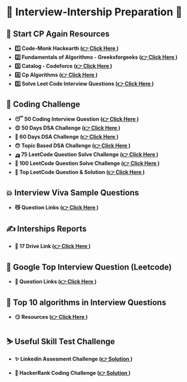 # 🫠 Interview-Intership Preparation 🫠
## 🎁 Start CP Again Resources

- **1️⃣ Code-Monk Hackearth ([👉 Click Here ](https://www.hackerearth.com/practice/codemonk/?purpose=login&source=code_monk&update=github) )**
- **2️⃣ Fundamentals of Algorithms - Greeksforgeeks ([👉 Click Here ](https://www.geeksforgeeks.org/fundamentals-of-algorithms/) )**
- **3️⃣ Catalog - Codeforce ([👉 Click Here ](https://codeforces.com/catalog) )**
- **4️⃣ Cp Algorithms ([👉 Click Here ](https://cp-algorithms.com/index.html))**
- **5️⃣ Solve Leet Code Interview Questions ([👉 Click Here ](https://leetcode.com/))**


## 🥵 Coding Challenge 

- **😴 50 Coding Interview Question ([👉 Click Here ](Challenge/50Coding_InterviewQuestion.pdf))**
- **😊 50 Days DSA Challenge ([👉 Click Here ](Challenge/50Days_DSA_Challenge_Basic_To_Hard.pdf))**
- **🙁 60 Days DSA Challenge ([👉 Click Here ](Challenge/60Days%20DSA%20Challenge%20Questions.pdf))**
- **😯 Topic Based DSA Challenge ([👉 Click Here ](Challenge/DSA-TopicBased-InterviewQuestion.pdf))**
- **🛺 75 LeetCode Question Solve Challenge ([👉 Click Here ](Challenge/75%20LeetCode%20Challenge.pdf))**
- **🥶 100 LeetCode Question Solve Challenge ([👉 Click Here ](Challenge/100%20Leetcode%20problems.pdf))**
- **🎅 Top LeetCode Question & Solution ([👉 Click Here ](Challenge/LeetCode%20TopQuestion%20and%20Solutions.pdf))**


## 💥 Interview Viva Sample Questions

- **😼 Question Links ([👉 Click Here ](Viva-Question/Interview%20Viva%20Question.pdf))**

## ✍️ Interships Reports

- **🔔 17 Drive Link ([👉 Click Here ](https://drive.google.com/drive/folders/17TTBRc5PJzHC5caYaIHguZHmfa1ODx_C))**

## 👋 Google Top Interview Question (Leetcode)

- **🍕 Question Links ([👉 Click Here ](Google-Interview-Questions/Readme.md))**

## 🐺 Top 10 algorithms in Interview Questions

- **😏 Resources ([👉 Click Here ](https://www.geeksforgeeks.org/top-10-algorithms-in-interview-questions/d))**

## ⛷️ Useful Skill Test Challenge

- **✨ Linkedin Assesment Challenge ([👉 Solution ](https://github.com/Ebazhanov/linkedin-skill-assessments-quizzes))**

- **🎀 HackerRank Coding Challenge ([👉 Solution ]())**